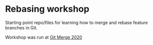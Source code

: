 # Rebasing workshop

Starting point repo/files for learning how to merge and rebase feature branches in Git.

Workshop was run at [Git Merge 2020](https://git-merge.com)

